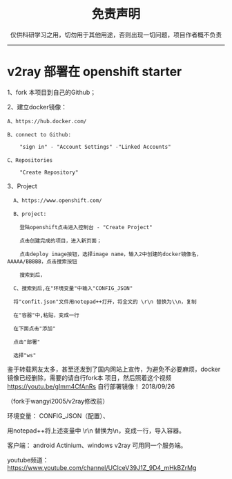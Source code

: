 
<h1 align="center"> 免责声明 </h1>


<p align="center">
仅供科研学习之用，切勿用于其他用途，否则出现一切问题，项目作者概不负责
</p>
<hr>



# v2ray 部署在 openshift starter

1、fork 本项目到自己的Github；

2、建立docker镜像：

    A、https://hub.docker.com/

    B、connect to Github:
    
        "sign in" - "Account Settings" -"Linked Accounts"
        
    C、Repositories
    
        "Create Repository"
        
3、Project

      A、https://www.openshift.com/
      
      B、project:
      
        登陆openshift点击进入控制台 - "Create Project"
        
        点击创建完成的项目，进入新页面；
        
        点击deploy image按钮，选择image name，输入2中创建的docker镜像名，AAAAA/BBBBB，点击搜索按钮
        
        搜索到后，
                
      C、搜索到后,在"环境变量"中输入"CONFIG_JSON"
      
      将"confit.json"文件用notepad++打开，将全文的 \r\n 替换为\\n，复制
      
      在"容器"中,粘贴，变成一行
      
      在下面点击"添加"
      
      点击"部署"
      
      选择"ws"
    
鉴于转载网友太多，甚至还发到了国内网站上宣传，为避免不必要麻烦，docker镜像已经删除，需要的请自行fork本
项目，然后照着这个视频 https://youtu.be/gImm4CfAnRs 自行部署镜像！ 2018/09/26

（fork于wangyi2005/v2ray修改前）

环境变量： CONFIG_JSON（配置）、


用notepad++将上述变量中 \r\n 替换为\\n，变成一行，导入容器。

客户端： android Actinium、windows v2ray 可用同一个服务端。

youtube频道：https://www.youtube.com/channel/UClceV39J1Z_9D4_mHkBZrMg

